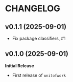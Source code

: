 # CHANGELOG

## v0.1.1 (2025-09-01)

- Fix package classifiers, #1


## v0.1.0 (2025-09-01)

**Initial Release**

- First release of `unitofwork`
